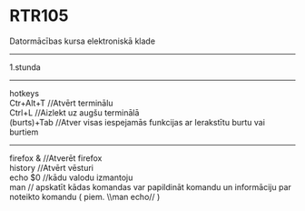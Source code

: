 # RTR105
Datormācības kursa elektroniskā klade

<hr>1.stunda<hr/>
hotkeys<br>
Ctr+Alt+T   //Atvērt terminālu<br>
Ctrl+L   //Aizlekt uz augšu terminālā<br>
(burts)+Tab   //Atver visas iespejamās funkcijas ar Ierakstītu burtu vai burtiem<br>
<hr>
firefox &    //Atverēt firefox<br>
history    //Atvērt vēsturi<br>
echo $0    //kādu valodu izmantoju<br>
man    // apskatīt kādas komandas var papildināt komandu un informāciju par noteikto komandu ( piem. \\man echo// ) <br.
uname    // atvērt informāciju par sistēmu (piem. \\uname -p// atērt informāciju par procesoru)<br>
